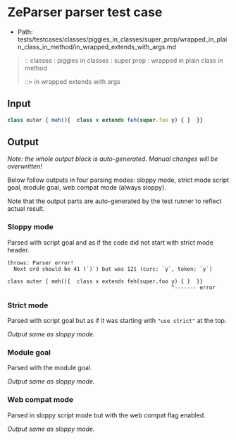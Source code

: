 # ZeParser parser test case

- Path: tests/testcases/classes/piggies_in_classes/super_prop/wrapped_in_plain_class_in_method/in_wrapped_extends_with_args.md

> :: classes : piggies in classes : super prop : wrapped in plain class in method
>
> ::> in wrapped extends with args

## Input

`````js
class outer { meh(){  class x extends feh(super.foo y) { }  }}
`````

## Output

_Note: the whole output block is auto-generated. Manual changes will be overwritten!_

Below follow outputs in four parsing modes: sloppy mode, strict mode script goal, module goal, web compat mode (always sloppy).

Note that the output parts are auto-generated by the test runner to reflect actual result.

### Sloppy mode

Parsed with script goal and as if the code did not start with strict mode header.

`````
throws: Parser error!
  Next ord should be 41 (`)`) but was 121 (curc: `y`, token: `y`)

class outer { meh(){  class x extends feh(super.foo y) { }  }}
                                                    ^------- error
`````

### Strict mode

Parsed with script goal but as if it was starting with `"use strict"` at the top.

_Output same as sloppy mode._

### Module goal

Parsed with the module goal.

_Output same as sloppy mode._

### Web compat mode

Parsed in sloppy script mode but with the web compat flag enabled.

_Output same as sloppy mode._
